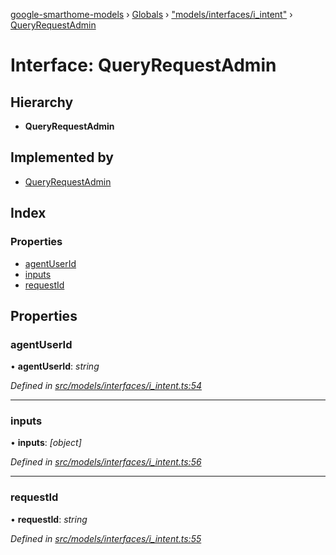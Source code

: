 [google-smarthome-models](../README.md) › [Globals](../globals.md) › ["models/interfaces/i_intent"](../modules/_models_interfaces_i_intent_.md) › [QueryRequestAdmin](_models_interfaces_i_intent_.queryrequestadmin.md)

# Interface: QueryRequestAdmin

## Hierarchy

* **QueryRequestAdmin**

## Implemented by

* [QueryRequestAdmin](../classes/_models_homegraph_.queryrequestadmin.md)

## Index

### Properties

* [agentUserId](_models_interfaces_i_intent_.queryrequestadmin.md#agentuserid)
* [inputs](_models_interfaces_i_intent_.queryrequestadmin.md#inputs)
* [requestId](_models_interfaces_i_intent_.queryrequestadmin.md#requestid)

## Properties

###  agentUserId

• **agentUserId**: *string*

*Defined in [src/models/interfaces/i_intent.ts:54](https://github.com/galactic1969/google-smarthome-models/blob/633871f/src/models/interfaces/i_intent.ts#L54)*

___

###  inputs

• **inputs**: *[object]*

*Defined in [src/models/interfaces/i_intent.ts:56](https://github.com/galactic1969/google-smarthome-models/blob/633871f/src/models/interfaces/i_intent.ts#L56)*

___

###  requestId

• **requestId**: *string*

*Defined in [src/models/interfaces/i_intent.ts:55](https://github.com/galactic1969/google-smarthome-models/blob/633871f/src/models/interfaces/i_intent.ts#L55)*

